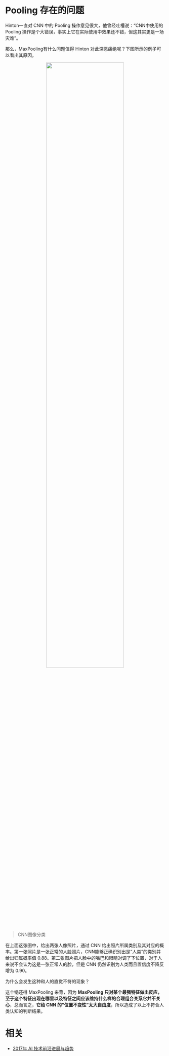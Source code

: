 
# Pooling 存在的问题

Hinton一直对 CNN 中的 Pooling 操作意见很大，他曾经吐槽说：“CNN中使用的 Pooling 操作是个大错误，事实上它在实际使用中效果还不错，但这其实更是一场灾难”。

那么，MaxPooling有什么问题值得 Hinton 对此深恶痛绝呢？下图所示的例子可以看出其原因。


<p align="center">
    <img width="70%" height="70%" src="http://images.iterate.site/blog/image/20190927/QXxtOdOLOpCW.png?imageslim">
</p>


> CNN图像分类

在上面这张图中，给出两张人像照片，通过 CNN 给出照片所属类别及其对应的概率。第一张照片是一张正常的人脸照片，CNN能够正确识别出是“人类”的类别并给出归属概率值 0.88。第二张图片把人脸中的嘴巴和眼睛对调了下位置，对于人来说不会认为这是一张正常人的脸，但是 CNN 仍然识别为人类而且置信度不降反增为 0.90。

为什么会发生这种和人的直觉不符的现象？

这个锅还得 MaxPooling 来背，因为 **MaxPooling 只对某个最强特征做出反应，至于这个特征出现在哪里以及特征之间应该维持什么样的合理组合关系它并不关心**，总而言之，**它给 CNN 的“位置不变性”太大自由度**，所以造成了以上不符合人类认知的判断结果。





# 相关

- [2017年 AI 技术前沿进展与趋势](https://zhuanlan.zhihu.com/p/37057045)
